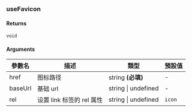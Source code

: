 ### useFavicon

#### Returns
`void`

#### Arguments
|參數名|描述|類型|預設值|
|---|---|---|---|
|href|图标路径|string  **(必填)**|-|
|baseUrl|基础 url|string \| undefined |-|
|rel|设置 link 标签的 rel 属性|string \| undefined |`icon`|